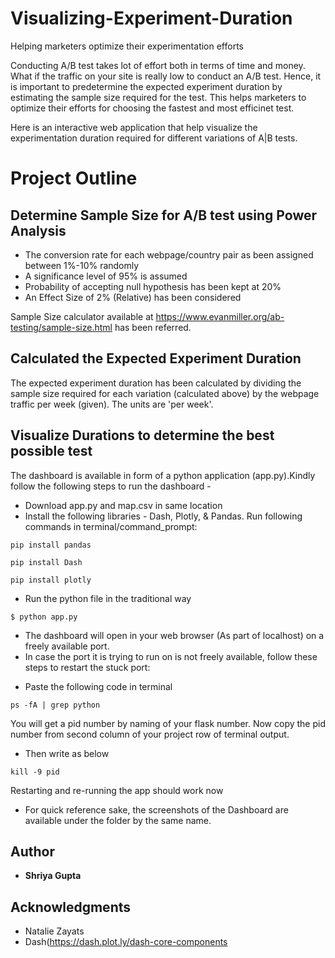 # Visualizing-Experiment-Duration

Helping marketers optimize their experimentation efforts

Conducting A/B test takes lot of effort both in terms of time and money. What if the traffic on your site is really low to conduct an A/B test. Hence, it is important to predetermine the expected experiment duration by estimating the sample size required for the test. This helps marketers to optimize their efforts for choosing the fastest and most efficinet test.

Here is an interactive web application that help visualize the experimentation duration required for different variations of A|B tests. 

# Project Outline 

## Determine Sample Size for A/B test using Power Analysis 
* The conversion rate for each webpage/country pair as been assigned between 1%-10% randomly
* A significance level of 95% is assumed
* Probability of accepting null hypothesis has been kept at 20%
* An Effect Size of 2% (Relative) has been considered

Sample Size calculator available at https://www.evanmiller.org/ab-testing/sample-size.html has been referred.


## Calculated the Expected Experiment Duration 
The expected experiment duration has been calculated by dividing the sample size required for each variation (calculated above) by the webpage traffic per week (given). 
The units are 'per week'.


## Visualize Durations to determine the best possible test 
The dashboard is available in form of a python application (app.py).Kindly follow the following steps to run the dashboard -
* Download app.py and map.csv in same location
* Install the following libraries - Dash, Plotly, & Pandas. Run following commands in terminal/command_prompt:
```
pip install pandas
```
```
pip install Dash 
```
```
pip install plotly
```


* Run the python file in the traditional way
```
$ python app.py
```
* The dashboard will open in your web browser (As part of localhost) on a freely available port.
* In case the port it is trying to run on is not freely available, follow these steps to restart the stuck port:
 - Paste the following code in terminal
 ```
 ps -fA | grep python
 ```
You will get a pid number by naming of your flask number. Now copy the pid number from second column of your project row of terminal output.

- Then write as below
```
kill -9 pid
```
Restarting and re-running the app should work now

* For quick reference sake, the screenshots of the Dashboard are available under the folder by the same name.


## Author

* **Shriya Gupta** 

## Acknowledgments

* Natalie Zayats
* Dash(https://dash.plot.ly/dash-core-components




